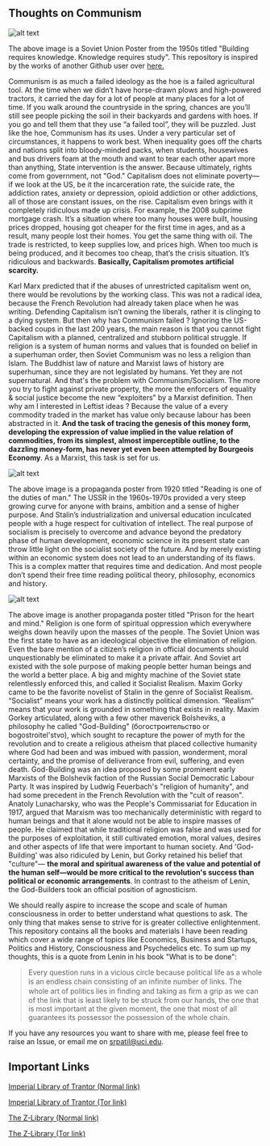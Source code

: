 ## Thoughts on Communism

![alt text](./images/knowledge.jpg)

The above image is a Soviet Union Poster from the 1950s titled "Building requires knowledge. Knowledge requires study". This repository is inspired by the works of another Github user over [here.](https://github.com/r57zone/Thoughts-on-Communism/blob/master/Thoughts%20on%20Communism.md)

Communism is as much a failed ideology as the hoe is a failed agricultural tool. At the time when we didn’t have horse-drawn plows and high-powered tractors, it carried the day for a lot of people at many places for a lot of time. If you walk around the countryside in the spring, chances are you’ll still see people picking the soil in their backyards and gardens with hoes. If you go and tell them that they use “a failed tool”, they will be puzzled. Just like the hoe, Communism has its uses. Under a very particular set of circumstances, it happens to work best. When inequality goes off the charts and nations split into bloody-minded packs, when students, housewives and bus drivers foam at the mouth and want to tear each other apart more than anything, State intervention is the answer. Because ultimately, rights come from government, not "God." Capitalism does not eliminate poverty— if we look at the US, be it the incarceration rate, the suicide rate, the addiction rates, anxiety or depression, opioid addiction or other addictions, all of those are constant issues, on the rise. Capitalism even brings with it completely ridiculous made up crisis. For example, the 2008 subprime mortgage crash. It’s a situation where too many houses were built, housing prices dropped, housing got cheaper for the first time in ages, and as a result, many people lost their homes. You get the same thing with oil. The trade is restricted, to keep supplies low, and prices high. When too much is being produced, and it becomes too cheap, that’s the crisis situation. It’s ridiculous and backwards. **Basically, Capitalism promotes artificial scarcity.**

Karl Marx predicted that if the abuses of unrestricted capitalism went on, there would be revolutions by the working class. This was not a radical idea, because the French Revolution had already taken place when he was writing. Defending Capitalism isn’t owning the liberals, rather it is clinging to a dying system. But then why has Communism failed ? Ignoring the US-backed coups in the last 200 years, the main reason is that you  cannot fight Capitalism with a planned, centralized and stubborn political struggle. If religion is a system of human norms and values that is founded on belief in a superhuman order, then Soviet Communism was no less a religion than Islam. The Buddhist law of nature and Marxist laws of history are superhuman, since they are not legislated by humans. Yet they are not supernatural. And that's the problem with Communism/Socialism. The more you try to fight against private property, the more the enforcers of equality & social justice become the new “exploiters” by a Marxist definition. Then why am I interested in Leftist ideas ? Because the value of a every commodity traded in the market has value only because labour has been abstracted in it. **And the task of tracing the genesis of this money form, developing the expression of value implied in the value relation of commodities, from its simplest, almost imperceptible outline, to the dazzling money-form, has never yet even been attempted by Bourgeois Economy**. As a Marxist, this task is set for us. 

![alt text](./images/reading.jpg)

The above image is a propaganda poster from 1920 titled "Reading is one of the duties of man." The USSR in the 1960s-1970s provided a very steep growing curve for anyone with brains, ambition and a sense of higher purpose. And Stalin’s industrialization and universal education inculcated people with a huge respect for cultivation of intellect. The real purpose of socialism is precisely to overcome and advance beyond the predatory phase of human development, economic science in its present state can throw little light on the socialist society of the future. And by merely existing within an economic system does not lead to an understanding of its flaws. This is a complex matter that requires time and dedication. And most people don’t spend their free time reading political theory, philosophy, economics and history.

![alt text](./images/prison-heart-mind.jpg)

The above image is another propaganda poster titled "Prison for the heart and mind." Religion is one form of spiritual oppression which everywhere weighs down heavily upon the masses of the people. The Soviet Union was the first state to have as an ideological objective the elimination of religion.  Even the bare mention of a citizen’s religion in official documents should unquestionably be eliminated to make it a private affair. And Soviet art existed with the sole purpose of making people better human beings and the world a better place. A big and mighty machine of the Soviet state relentlessly enforced this, and called it Socialist Realism. Maxim Gorky came to be the favorite novelist of Stalin in the genre of Socialist Realism. “Socialist” means your work has a distinctly political dimension. “Realism” means that your work is grounded in something that exists in reality. Maxim Gorkey articulated, along with a few other maverick Bolsheviks, a philosophy he called "God-Building" (богостроительство or bogostroitel'stvo), which sought to recapture the power of myth for the revolution and to create a religious atheism that placed collective humanity where God had been and was imbued with passion, wonderment, moral certainty, and the promise of deliverance from evil, suffering, and even death. God-Building was an idea proposed by some prominent early Marxists of the Bolshevik faction of the Russian Social Democratic Labour Party. It was inspired by Ludwig Feuerbach's "religion of humanity", and had some precedent in the French Revolution with the "cult of reason". Anatoly Lunacharsky, who was the People's Commissariat for Education in 1917, argued that Marxism was too mechanically deterministic with regard to human beings and that it alone would not be able to inspire masses of people. He claimed that while traditional religion was false and was used for the purposes of exploitation, it still cultivated emotion, moral values, desires and other aspects of life that were important to human society. And 'God-Building' was also ridiculed by Lenin, but Gorky retained his belief that "culture"— **the moral and spiritual awareness of the value and potential of the human self—would be more critical to the revolution's success than political or economic arrangements**. In contrast to the atheism of Lenin, the God-Builders took an official position of agnosticism.

We should really aspire to increase the scope and scale of human consciousness in order to better understand what questions to ask. The only thing that makes sense to strive for is greater collective enlightenment. This repository contains all the books and materials I have been reading which cover a wide range of topics like Economics, Business and Startups, Politics and History, Consciousness and Psychedelics etc. To sum up my thoughts, this is a quote from Lenin in his book "What is to be done":

> Every question runs in a vicious circle because political life as a whole is an endless chain 
consisting of an inﬁnite number of links. The whole art of politics lies in ﬁnding and taking as ﬁrm a grip as we can of the link that is least likely to be struck from our hands, the one that is most important at the given moment, the one that most of all guarantees its possessor the possession of the whole chain.

If you have any resources you want to share with me, please feel free to raise an Issue, or email me on srpatil@uci.edu.

## Important Links

[Imperial Library of Trantor (Normal link)](https://trantor.is/about/)

[Imperial Library of Trantor (Tor link)](http://xfmro77i3lixucja.onion/)

[The Z-Library (Normal link)](https://z-lib.org/)

[The Z-Library (Tor link)](http://loginlibhuwhnmis.onion/)
